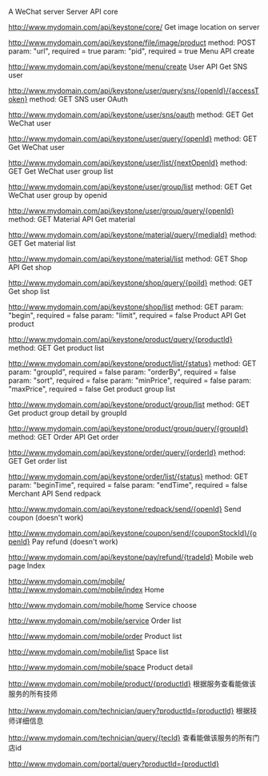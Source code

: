 A WeChat server
Server API
core

http://www.mydomain.com/api/keystone/core/
Get image location on server

http://www.mydomain.com/api/keystone/file/image/product
method: POST
param: "url", required = true
param: "pid", required = true
Menu API
create

http://www.mydomain.com/api/keystone/menu/create
User API
Get SNS user

http://www.mydomain.com/api/keystone/user/query/sns/{openId}/{accessToken}
method: GET
SNS user OAuth

http://www.mydomain.com/api/keystone/user/sns/oauth
method: GET
Get WeChat user

http://www.mydomain.com/api/keystone/user/query/{openId}
method: GET
Get WeChat user

http://www.mydomain.com/api/keystone/user/list/{nextOpenId}
method: GET
Get WeChat user group list

http://www.mydomain.com/api/keystone/user/group/list
method: GET
Get WeChat user group by openid

http://www.mydomain.com/api/keystone/user/group/query/{openId}
method: GET
Material API
Get material

http://www.mydomain.com/api/keystone/material/query/{mediaId}
method: GET
Get material list

http://www.mydomain.com/api/keystone/material/list
method: GET
Shop API
Get shop

http://www.mydomain.com/api/keystone/shop/query/{poiId}
method: GET
Get shop list

http://www.mydomain.com/api/keystone/shop/list
method: GET
param: "begin", required = false
param: "limit", required = false
Product API
Get product

http://www.mydomain.com/api/keystone/product/query/{productId}
method: GET
Get product list

http://www.mydomain.com/api/keystone/product/list/{status}
method: GET
param: "groupId", required = false
param: "orderBy", required = false
param: "sort", required = false
param: "minPrice", required = false
param: "maxPrice", required = false
Get product group list

http://www.mydomain.com/api/keystone/product/group/list
method: GET
Get product group detail by groupId

http://www.mydomain.com/api/keystone/product/group/query/{groupId}
method: GET
Order API
Get order

http://www.mydomain.com/api/keystone/order/query/{orderId}
method: GET
Get order list

http://www.mydomain.com/api/keystone/order/list/{status}
method: GET
param: "beginTime", required = false
param: "endTime", required = false
Merchant API
Send redpack

http://www.mydomain.com/api/keystone/redpack/send/{openId}
Send coupon (doesn't work)

http://www.mydomain.com/api/keystone/coupon/send/{couponStockId}/{openId}
Pay refund (doesn't work)

http://www.mydomain.com/api/keystone/pay/refund/{tradeId}
Mobile web page
Index

http://www.mydomain.com/mobile/ http://www.mydomain.com/mobile/index
Home

http://www.mydomain.com/mobile/home
Service choose

http://www.mydomain.com/mobile/service
Order list

http://www.mydomain.com/mobile/order
Product list

http://www.mydomain.com/mobile/list
Space list

http://www.mydomain.com/mobile/space
Product detail

http://www.mydomain.com/mobile/product/{productId}
根据服务查看能做该服务的所有技师

http://www.mydomain.com/technician/query?productId={productId}
根据技师详细信息

http://www.mydomain.com/technician/query/{tecId}
查看能做该服务的所有门店id

http://www.mydomain.com/portal/query?productId={productId}